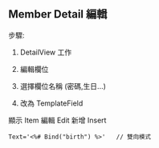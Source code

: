 ## Member Detail 編輯

步驟:

1. DetailView 工作 

2. 編輯欄位

3. 選擇欄位名稱 (密碼,生日...)

4. 改為 TemplateField

顯示 Item
編輯 Edit
新增 Insert

`
Text='<%# Bind("birth") %>'   // 雙向模式
`
